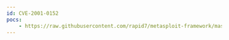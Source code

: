 ```yaml
---
id: CVE-2001-0152
pocs:
    - https://raw.githubusercontent.com/rapid7/metasploit-framework/master/modules/post/windows/gather/credentials/dynazip_log.rb
---
```

